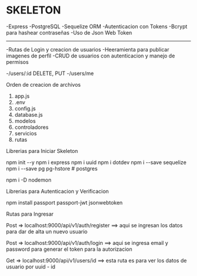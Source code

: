 # SKELETON

-Express
-PostgreSQL
-Sequelize ORM
-Autenticacion con Tokens
-Bcrypt para hashear contraseñas
-Uso de Json Web Token

---

-Rutas de Login y creacion de usuarios
-Heeramienta para publicar imagenes de perfil
-CRUD de usuarios con autenticacion y manejo de permisos

-/users/:id DELETE, PUT
-/users/me

Orden de creacion de archivos
1. app.js
2. .env
3. config.js
4. database.js
5. modelos
6. controladores
7. servicios
8. rutas

Librerias para Iniciar Skeleton

npm init --y
npm i express
npm i uuid
npm i dotdev
npm i --save sequelize
npm i --save pg pg-hstore # postgres

npm i -D nodemon

Librerias para Autenticacion y Verificacion

npm install passport passport-jwt jsonwebtoken

Rutas para Ingresar

Post => localhost:9000/api/v1/auth/register ==> aqui se ingresan los datos para dar de alta un nuevo usuario

Post => localhost:9000/api/v1/auth/login ==> aqui se ingresa email y password para generar el token para la autorizacion

Get => localhost:9000/api/v1/users/id ==> esta ruta es para ver los datos de usuario por uuid - id
